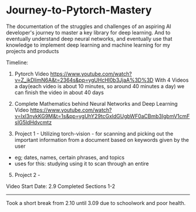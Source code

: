 # Journey-to-Pytorch-Mastery
The documentation of the struggles and challenges of an aspiring AI developer's journey to master a key library for deep learning. And to eventually understand deep neural networks, and eventually use that knowledge to implement deep learning and machine learning for my projects and products


Timeline:
1. Pytorch Video
https://www.youtube.com/watch?v=Z_ikDlimN6A&t=2364s&pp=ygUHcHl0b3JjaA%3D%3D
With 4 Videos a day(each video is about 10 minutes, so around 40 minutes a day) we can finish the video in about 40 days

2. Complete Mathematics behind Neural Networks and Deep Learning Video
https://www.youtube.com/watch?v=Ixl3nykKG9M&t=1s&pp=ygUhY29tcGxldGUgbWF0aCBmb3IgbmV1cmFsIG5ldHdvcmtz

3. Project 1 - Utilizing torch-vision - for scanning and picking out the important information from a document based on keywords given by the user
- eg; dates, names, certain phrases, and topics
- uses for this: studying using it to scan through an entire 

5. Project 2 - 

Video Start Date: 2.9
Completed Sections 1-2

-----------------------------------------------------------------------------------------------------------------------------------------------------------------------------------------------

Took a short break from 2.10 until 3.09 due to schoolwork and poor health.






